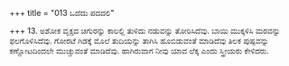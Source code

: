 +++
title = "013 ಒದೆದು ಪದದಲಿ"

+++
13. ಅಶೋಕ ವೃಕ್ಷದ ಚಿಗುರನ್ನು ಕಾಲಲ್ಲಿ ತುಳಿದು ನಡುವನ್ನು ತೋರಿಸಿದೆವು. ಬಾಯಿ ಮುಕ್ಕಳಿಸಿ ಮರವನ್ನು ಫಲಗೊಳಿಸಿದೆವು. ಗೋರಟೆ ಗಿಡಕ್ಕೆ ಮೊಲೆ ತುದಿಯನ್ನು ತಾಗಿಸಿ ಹೂಬಿಡುವಂತೆ ಮಾಡಿದೆವು ತಿಲಕ ಪುಷ್ಪವನ್ನು ಕಣ್ಣೋಟದಿಂದಲೇ ಮುಚ್ಚುವಂತೆ ಮಾಡಿದೆವು. ಹಾಗಿರುವಾಗ ನೀವು ಯಾವ ಲೆಕ್ಕ ಎಂದು ಸ್ತ್ರೀಯರು ಕೇಳಿದರು.